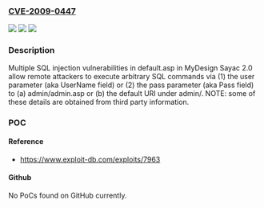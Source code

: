 ### [CVE-2009-0447](https://cve.mitre.org/cgi-bin/cvename.cgi?name=CVE-2009-0447)
![](https://img.shields.io/static/v1?label=Product&message=n%2Fa&color=blue)
![](https://img.shields.io/static/v1?label=Version&message=n%2Fa&color=blue)
![](https://img.shields.io/static/v1?label=Vulnerability&message=n%2Fa&color=brighgreen)

### Description

Multiple SQL injection vulnerabilities in default.asp in MyDesign Sayac 2.0 allow remote attackers to execute arbitrary SQL commands via (1) the user parameter (aka UserName field) or (2) the pass parameter (aka Pass field) to (a) admin/admin.asp or (b) the default URI under admin/.  NOTE: some of these details are obtained from third party information.

### POC

#### Reference
- https://www.exploit-db.com/exploits/7963

#### Github
No PoCs found on GitHub currently.

